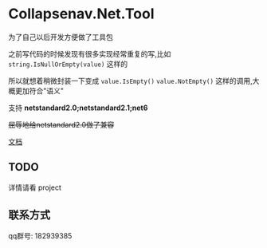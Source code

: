 # Collapsenav.Net.Tool

为了自己以后开发方便做了工具包

之前写代码的时候发现有很多实现经常重复的写,比如 `string.IsNullOrEmpty(value)` 这样的

所以就想着稍微封装一下变成 `value.IsEmpty()` `value.NotEmpty()` 这样的调用,大概更加符合"语义"

支持 **netstandard2.0;netstandard2.1;net6**

~~屈辱地给netstandard2.0做了兼容~~

[文档](http://doc.collapsenav.cn/)

## TODO

详情请看 project

## 联系方式

qq群号: 182939385